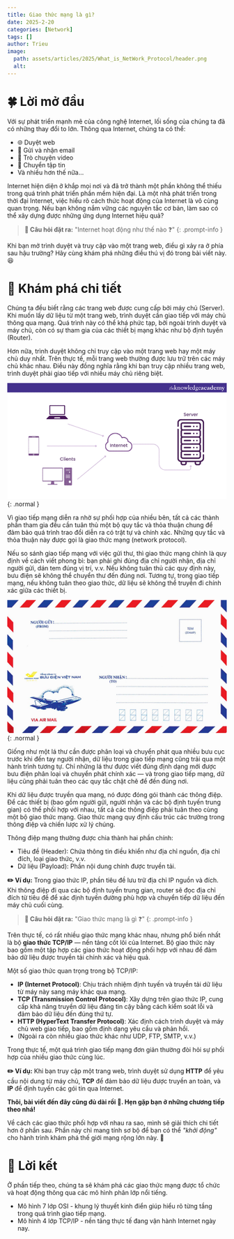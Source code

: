 ```yaml
---
title: Giao thức mạng là gì?
date: 2025-2-20
categories: [Network]
tags: []
author: Trieu
image:
  path: assets/articles/2025/What_is_NetWork_Protocol/header.png
  alt: 
---
```

# 🍀 Lời mở đầu
Với sự phát triển mạnh mẽ của công nghệ Internet, lối sống của chúng ta đã có những thay đổi to lớn. Thông qua Internet, chúng ta có thể:
- 🌐 Duyệt web
- 📧 Gửi và nhận email
- 📱 Trò chuyện video
- 📂 Chuyển tập tin
- Và nhiều hơn thế nữa...
  
Internet hiện diện ở khắp mọi nơi và đã trở thành một phần không thể thiếu trong quá trình phát triển phần mềm hiện đại. Là một nhà phát triển trong thời đại Internet, việc hiểu rõ cách thức
 hoạt động của Internet là vô cùng quan trọng. Nếu bạn không nắm vững các nguyên tắc cơ bản, làm sao có thể xây dựng được những ứng dụng Internet hiệu quả?

> **🤔 Câu hỏi đặt ra:** "Internet hoạt động như thế nào ❓" 
{: .prompt-info }

Khi bạn mở trình duyệt và truy cập vào một trang web, điều gì xảy ra ở phía sau hậu trường? Hãy cùng khám phá những điều thú vị đó trong bài viết này. 😆

# 📖 Khám phá chi tiết 
Chúng ta đều biết rằng các trang web được cung cấp bởi máy chủ (Server). Khi muốn lấy dữ liệu từ một trang web, trình duyệt cần giao tiếp với máy chủ thông qua mạng. Quá trình này có thể 
khá phức tạp, bởi ngoài trình duyệt và máy chủ, còn có sự tham gia của các thiết bị mạng khác như bộ định tuyến (Router).

Hơn nữa, trình duyệt không chỉ truy cập vào một trang web hay một máy chủ duy nhất. Trên thực tế, mỗi trang web thường được lưu trữ trên các máy chủ khác nhau. Điều này đồng nghĩa rằng
khi bạn truy cập nhiều trang web, trình duyệt phải giao tiếp với nhiều máy chủ riêng biệt.

![Client - Server](/assets/articles/2025/What_is_NetWork_Protocol/client-server.png){: .normal }

Vì giao tiếp mạng diễn ra nhờ sự phối hợp của nhiều bên, tất cả các thành phần tham gia đều cần tuân thủ một bộ quy tắc và thỏa thuận chung để đảm bảo quá trình trao đổi diễn ra có trật 
tự và chính xác. Những quy tắc và thỏa thuận này được gọi là giao thức mạng (network protocol).

Nếu so sánh giao tiếp mạng với việc gửi thư, thì giao thức mạng chính là quy định về cách viết phong bì: bạn phải ghi đúng địa chỉ người nhận, địa chỉ người gửi, dán tem đúng vị trí, v.v. 
Nếu không tuân thủ các quy định này, bưu điện sẽ không thể chuyển thư đến đúng nơi. Tương tự, trong giao tiếp mạng, nếu không tuân theo giao thức, dữ liệu sẽ không thể truyền đi chính xác
giữa các thiết bị.

![Letter](/assets/articles/2025/What_is_NetWork_Protocol/buc-thu.png){: .normal }

Giống như một lá thư cần được phân loại và chuyển phát qua nhiều bưu cục trước khi đến tay người nhận, dữ liệu trong giao tiếp mạng cũng trải qua một hành trình tương tự. Chỉ những lá thư
được viết đúng định dạng mới được bưu điện phân loại và chuyển phát chính xác — và trong giao tiếp mạng, dữ liệu cũng phải tuân theo các quy tắc chặt chẽ để đến đúng nơi.

Khi dữ liệu được truyền qua mạng, nó được đóng gói thành các thông điệp. Để các thiết bị (bao gồm người gửi, người nhận và các bộ định tuyến trung gian) có thể phối hợp với nhau, tất cả 
các thông điệp phải tuân theo cùng một bộ giao thức mạng. Giao thức mạng quy định cấu trúc các trường trong thông điệp và chiến lược xử lý chúng.

Thông điệp mạng thường được chia thành hai phần chính:
- Tiêu đề (Header): Chứa thông tin điều khiển như địa chỉ nguồn, địa chỉ đích, loại giao thức, v.v.
- Dữ liệu (Payload): Phần nội dung chính được truyền tải.
  
**✏️ Ví dụ:** Trong giao thức IP, phần tiêu đề lưu trữ địa chỉ IP nguồn và đích. Khi thông điệp đi qua các bộ định tuyến trung gian, router sẽ đọc địa chỉ đích từ tiêu đề để xác định 
tuyến đường phù hợp và chuyển tiếp dữ liệu đến máy chủ cuối cùng.

> **🤔 Câu hỏi đặt ra:** "Giao thức mạng là gì ❓" 
{: .prompt-info }

Trên thực tế, có rất nhiều giao thức mạng khác nhau, nhưng phổ biến nhất là bộ **giao thức TCP/IP** — nền tảng cốt lõi của Internet. Bộ giao thức này bao gồm một tập hợp các giao thức hoạt
động phối hợp với nhau để đảm bảo dữ liệu được truyền tải chính xác và hiệu quả.

Một số giao thức quan trọng trong bộ TCP/IP:
- **IP (Internet Protocol)**: Chịu trách nhiệm định tuyến và truyền tải dữ liệu từ máy này sang máy khác qua mạng.
- **TCP (Transmission Control Protocol)**: Xây dựng trên giao thức IP, cung cấp khả năng truyền dữ liệu đáng tin cậy bằng cách kiểm soát lỗi và đảm bảo dữ liệu đến đúng thứ tự.
- **HTTP (HyperText Transfer Protocol)**: Xác định cách trình duyệt và máy chủ web giao tiếp, bao gồm định dạng yêu cầu và phản hồi.
- (Ngoài ra còn nhiều giao thức khác như UDP, FTP, SMTP, v.v.)
  
Trong thực tế, một quá trình giao tiếp mạng đơn giản thường đòi hỏi sự phối hợp của nhiều giao thức cùng lúc. 

**✏️ Ví dụ:** Khi bạn truy cập một trang web, trình duyệt sử dụng **HTTP** để yêu cầu nội dung từ máy chủ, **TCP** để đảm bảo dữ liệu được truyền an toàn, và **IP** để định tuyến các gói tin qua Internet.

**Thôi, bài viết đến đây cũng đủ dài rồi 🥱. Hẹn gặp bạn ở những chương tiếp theo nhá!**

Về cách các giao thức phối hợp với nhau ra sao, mình sẽ giải thích chi tiết hơn ở phần sau. Phần này chỉ mang tính sơ bộ để bạn có thể *"khởi động"* cho hành trình khám phá thế giới mạng
rộng lớn này. 🚀

# 🍂 Lời kết
Ở phần tiếp theo, chúng ta sẽ khám phá các giao thức mạng được tổ chức và hoạt động thông qua các mô hình phân lớp nổi tiếng.
- Mô hình 7 lớp OSI - khung lý thuyết kinh điển giúp hiểu rõ từng tầng trong quá trình giao tiếp mạng.
- Mô hình 4 lớp TCP/IP - nền tảng thực tế đang vận hành Internet ngày nay.
